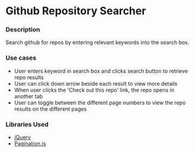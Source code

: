 # Github Repository Searcher

### Description
Search github for repos by entering relevant keywords into the search box.

### Use cases
- User enters keyword in search box and clicks search button to retrieve repo results
- User can click down arrow beside each result to view more details
- When user clicks the 'Check out this repo' link, the repo opens in another tab
- User can toggle between the different page numbers to view the repo results on the different pages

### Libraries Used
- [jQuery](https://jquery.com/)
- [Pagination.js](http://paginationjs.com/)
